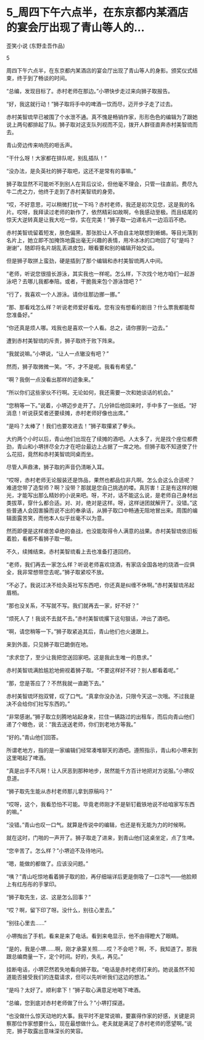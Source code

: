 # 5_周四下午六点半，在东京都内某酒店的宴会厅出现了青山等人的...

歪笑小说 (东野圭吾作品)

5

周四下午六点半，在东京都内某酒店的宴会厅出现了青山等人的身影。颁奖仪式结束，终于到了畅谈的时间。

“总编，发现目标了。赤村老师在那边。”小堺快步走过来向狮子取报告。

“好，我这就行动！”狮子取将手中的啤酒一饮而尽，迈开步子走了过去。

赤村美智琉早已被围了个水泄不通。真不愧是畅销作家，形形色色的编辑为了跟她说上两句都排起了队。狮子取对这支队列视而不见，拨开人群径直奔赤村美智琉而去。

青山旁边传来响亮的咂舌声。

“干什么呀！大家都在排队呢，别乱插队！”

“没办法，是灸英社的狮子取吧，这还不是常有的事嘛。”

狮子取显然不可能听不到别人在背后议论，但他毫不理会，只管一往直前。费尽九牛二虎之力，他终于走到了赤村美智琉的身旁。

“哎，不好意思，可以稍微打扰一下吗？赤村老师，我还是初次见您，这是我的名片。哎呀，我拜读过老师的新作了，依然精彩如故啊，令我感动至极。而且结尾的惊天大逆转真是让我大吃一惊，实在完美！”狮子取一边递名片一边滔滔不绝。

赤村美智琉留着短发，肤色偏黑，那张脸让人不由自主地联想到蜥蜴。等目光落到名片上，她立即不加掩饰地露出毫无兴趣的表情，用冷冰冰的口吻回了句“是吗？谢谢”，随即将名片胡乱丢进皮包，眼看要和别的编辑开始交谈。

但是狮子取拼上蛮劲，硬是插到了那个编辑和赤村美智琉两人中间。

“老师，听说您很擅长游泳，其实我也一样呢。怎么样，下次找个地方咱们一起游泳吧？去哪儿我都奉陪。或者，干脆我来包个游泳馆吧？”

“行了，我喜欢一个人游泳。请你往那边挪一挪。”

“那、那看戏怎么样？听说老师爱好看戏。您有没有想看的剧目？什么票我都能帮您准备好。”

“你还真是烦人哪。戏我也是喜欢一个人看。总之，请你挪到一边去。”

遭到赤村美智琉的斥责，狮子取终于败下阵来。

“我就说嘛。”小堺说，“让人一点辙没有吧？”

然而，狮子取微微一笑。“不，才不是呢。我看有希望。”

“啊？我倒一点没看出那样的迹象来。”

“所以你们这些家伙不行啊。无论如何，我还需要一次和她谈话的机会。”

“您稍等一下。”说着，小堺迈步走开了。几分钟后他回来时，手中多了一张纸。“好消息！听说获奖者还要续摊，赤村老师好像也出席。”

“是吗？太棒了！我们也要攻进去！”狮子取攥紧了拳头。

大约两个小时以后，青山他们出现在了续摊的酒吧。人太多了，光是找个座位都费劲，青山和小堺拼尽全力才在吧台最边上占据了一席之地。但狮子取不知道使了什么花招，竟然和赤村美智琉同桌而坐。

尽管人声鼎沸，狮子取的声音仍清晰入耳。

“哎呀，赤村老师无论服装还是饰品，果然也都品位非凡啊。怎么会这么合适呢？难道您带了造型师？啊？没带？那就是您自己挑选的喽。真厉害！正是有这样的眼光，才能写出那么精妙的小说来吧。呀，不对，话不能这么说，是老师自己身材出类拔萃，穿什么都合适。对、对，绝对是这样。呀，这样谜团就解开了。没错。”这些普通人会因害臊而说不出的奉承话，从狮子取口中畅通无阻地冒出来。周围的编辑面露苦笑，而他本人似乎丝毫不以为意。

然而即便是这样艰苦卓绝的奋战，也没能取得令人满意的战果。赤村美智琉依旧板着脸，看都不看狮子取一眼。

不久，续摊结束。赤村美智琉看上去也准备打道回府。

“老师，我们再去一家怎么样？听说老师喜欢烧酒，有家店全国各地的烧酒一应俱全，我非常想带您去呢。”狮子取紧咬不放。

“不必了。我说过决不给灸英社写东西吧，你还真是纠缠不休啊。”赤村美智琉吊起眉梢。

“那也没关系，不写就不写。我们就再去一家，好不好？”

“烦死人了！我说不去就不去。”赤村美智琉撂下这句狠话，冲出了酒吧。

“啊，请您稍等一下。”狮子取紧追其后，青山他们也火速跟上。

来到外面，只见狮子取已跪倒在地。

“求求您了，至少让我把您送回家吧。这是我此生唯一的恳求。”

赤村美智琉满脸尴尬地俯视着狮子取。“不要这样好不好？别人都看着呢。”

“那，您是答应了？不然我就一直跪下去。”

赤村美智琉环抱双臂，叹了口气。“真拿你没办法，只限今天这一次哦。不过我是决不会给你们社写东西的。”

“非常感谢。”狮子取立刻腾地站起身来，拦住一辆路过的出租车，而后向青山他们递了个眼色，说：“我去送送老师，你们到老地方等我。”

“好的。”青山他们回答。

所谓老地方，指的是一家编辑们经常凑堆聊天的酒吧。遵照指示，青山和小堺来到这里喝起了啤酒。

“真是出手不凡啊！让人厌恶到那种地步，居然能千方百计地把对方说服。”小堺叹息道。

“狮子取先生能从赤村老师那儿拿到原稿吗？”

“哎呀，这个，我看恐怕不可能。毕竟老师刚才不是斩钉截铁地说不给咱家写东西的嘛。”

“没错。”青山也叹一口气。就算是传说中的编辑，也还是有无能为力的时候啊。

就在这时，门啪的一声开了。狮子取走了进来，到青山他们这桌坐定，点了生啤。

“您辛苦了。怎么样？”小堺迫不及待地问。

“嗯，能做的都做了。应该没问题。”

“咦？”青山吃惊地看着狮子取的脸，再仔细端详后更是倒吸了一口凉气——他脸颊上有红彤彤的手掌印。

“狮子取先生，这、这是怎么回事？”

“哎？啊，留下印了呀。没什么，别往心里去。”

“别往心里去……”

小堺掏出了手机，看来是来了电话。看到来电显示，他不由得瞪大了眼睛。

“是的，我是小堺……啊，刚才承蒙关照……哎？不会吧？啊，不，我知道了。那我跟总编商量一下，定个时间。好的，失礼，再见。”

挂断电话，小堺茫然若失地看向狮子取。“电话是赤村老师打来的。她说虽然不知道能否接受我们的连载请求，但可以先听听我们这边的想法。”

“是吗？太好了。顺利拿下！”狮子取心满意足地喝下啤酒。

“总编，您到底对赤村老师做了什么？”小堺打探道。

“也没做什么惊天动地的大事。我平时不是常说嘛，要赢得作家的好感，关键是洞察那位作家想要什么，现在最想做什么。老夫就是满足了赤村老师的愿望啊。”说完，狮子取露出意味深长的笑容。